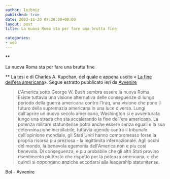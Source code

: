 ```yaml
---
author: leibniz
published: true
date: 2003-11-20 07:28:00+00:00
layout: post
title: La nuova Roma sta per fare una brutta fine   

categories:
- web
---
```


**

La nuova Roma sta per fare una brutta fine   


** La tesi e di Charles A. Kupchan, del quale e appena uscito « [ La fine dell'era americana](http://www.ita-bol.com/bol/main.jsp?action=bollibri&tipoContrib=AU&codPers=0176368)». Segue estratto pubblicato ieri da  [ Avvenire](http://www.db.avvenire.it/avvenire/edizione_2003_11_19/articolo_395538.html)

>  
> 
>   L'America sotto George W. Bush sembra essere la nuova Roma.   
Esiste tuttavia una visione alternativa delle conseguenze di lungo periodo della guerra americana contro l'Iraq, una visione che pone il futuro della supremazia americana in una luce diversa. Lungi dall'aprire un nuovo secolo americano, Washington si e avventurata lungo una strada che sta accelerando la fine dell'era americana. La potenza militare statunitense potra anche essere senza eguali e la sua determinazione incrollabile, tuttavia agendo contro il tribunale dell'opinione mondiale, gli Stati Uniti hanno compromesso forse la propria risorsa piu preziosa - la legittimita internazionale. Agli occhi del mondo, la benevola egemonia dell'America non e piu cosi benevola. Di conseguenza, e piu probabile che gli altri Stati provino risentimento piuttosto che rispetto per la potenza americana, e che quindi si oppongano anziche accodarsi alla leadership statunitense.

Bol - Avvenire
